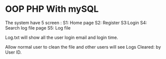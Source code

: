 # OOP PHP With mySQL

 The system have 5 screen :
S1:  Home page
S2: Register
S3:Login 
S4: Search log file page
S5: Log file


Log.txt will show all the user login email and login time.


Allow normal user to clean the file and other users will see Logs Cleared: by User ID.
